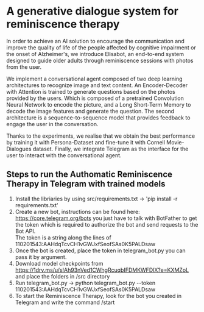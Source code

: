 # A generative dialogue system for reminiscence therapy

In order to achieve an AI solution to encourage the communication and improve the quality of life of the people affected by cognitive impairment or the onset of Alzheimer's, we introduce Elisabot, an end-to-end system designed to guide older adults through reminiscence sessions with photos from the user.

We implement a conversational agent composed of two deep learning architectures to recognize image and text content. An Encoder-Decoder with Attention is trained to generate questions based on the photos provided by the users. Which is composed of a pretrained Convolution Neural Network to encode the picture, and a Long Short-Term Memory to decode the image features and generate the question. The second architecture is a sequence-to-sequence model that provides feedback to engage the user in the conversation.

Thanks to the experiments, we realise that we obtain the best performance by training it with Persona-Dataset and fine-tune it with Cornell Movie-Dialogues dataset. Finally, we integrate Telegram as the interface for the user to interact with the conversational agent.


## Steps to run the Authomatic Reminiscence Therapy in Telegram with trained models 

1.  Install the libriaries by using src/requirements.txt  -> 'pip install -r requirements.txt'
2.  Create a new bot, instructions can be found here: https://core.telegram.org/bots you just have to talk with BotFather to get the token which is required to authorize the bot and send requests to the Bot API.  
    The token is a string along the lines of 110201543:AAHdqTcvCH1vGWJxfSeofSAs0K5PALDsaw
3.  Once the bot is created, place the token in telegram_bot.py  you can pass it by argument.
4.  Download model checkpoints from https://1drv.ms/u/s!Ah93nVed1CWhgRcuqbIFDMKWFDlX?e=KXMZoL and place the folders in /src directory
5.  Run telegram_bot.py -> python telegram_bot.py --token 110201543:AAHdqTcvCH1vGWJxfSeofSAs0K5PALDsaw 
6.  To start the Reminiscence Therapy, look for the bot you created in Telegram and write the command /start
    

